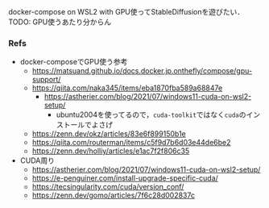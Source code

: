 docker-compose on WSL2 with GPU使ってStableDiffusionを遊びたい．
TODO: GPU使うあたり分からん

### Refs
- docker-composeでGPU使う参考
    - https://matsuand.github.io/docs.docker.jp.onthefly/compose/gpu-support/
    - https://qiita.com/naka345/items/eba1870fba589a68847e
        - https://astherier.com/blog/2021/07/windows11-cuda-on-wsl2-setup/
            - ubuntu2004を使ってるので，`cuda-toolkit`ではなく`cuda`のインストールでよさげ
    - https://zenn.dev/okz/articles/83e6f899150b1e
    - https://qiita.com/routerman/items/c5f9d7b6d03e44de6be2
    - https://zenn.dev/holliy/articles/e1ac7f2f806c35
- CUDA周り
    - https://astherier.com/blog/2021/07/windows11-cuda-on-wsl2-setup/
    - https://e-penguiner.com/install-upgrade-specific-cuda/
    - https://tecsingularity.com/cuda/version_conf/
    - https://zenn.dev/gomo/articles/7f6c28d002837c
